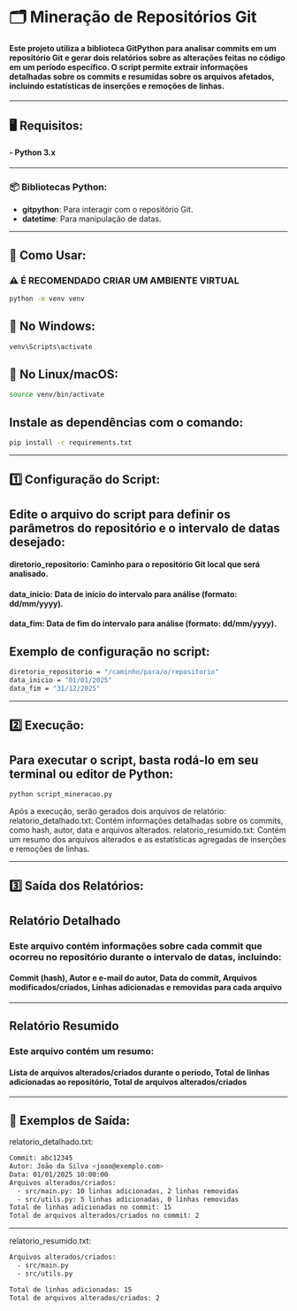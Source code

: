 # 🗂️ Mineração de Repositórios Git
#### Este projeto utiliza a biblioteca **GitPython** para analisar commits em um repositório Git e gerar dois relatórios sobre as alterações feitas no código em um período específico. O script permite extrair informações detalhadas sobre os commits e resumidas sobre os arquivos afetados, incluindo estatísticas de inserções e remoções de linhas.

---

## 🖥️ Requisitos:
#### - Python 3.x

---

### 📦 Bibliotecas Python:
- **gitpython**: Para interagir com o repositório Git.
- **datetime**: Para manipulação de datas.

---

## 🚀 Como Usar:

### ⚠️ **É RECOMENDADO CRIAR UM AMBIENTE VIRTUAL**

```bash
python -m venv venv
```

## 🔽 No Windows:

```bash
venv\Scripts\activate
```

## 🐧 No Linux/macOS:

```bash
source venv/bin/activate
```

## Instale as dependências com o comando:

```bash
pip install -r requirements.txt
```

---

## 1️⃣ Configuração do Script:

## Edite o arquivo do script para definir os parâmetros do repositório e o intervalo de datas desejado:

#### diretorio_repositorio: Caminho para o repositório Git local que será analisado.
#### data_inicio: Data de início do intervalo para análise (formato: dd/mm/yyyy).
#### data_fim: Data de fim do intervalo para análise (formato: dd/mm/yyyy).

## Exemplo de configuração no script:

```bash
diretorio_repositorio = "/caminho/para/o/repositorio"
data_inicio = "01/01/2025"
data_fim = "31/12/2025"
```

---

## 2️⃣ Execução:
## Para executar o script, basta rodá-lo em seu terminal ou editor de Python:

```bash
python script_mineracao.py
```
Após a execução, serão gerados dois arquivos de relatório:
relatorio_detalhado.txt: Contém informações detalhadas sobre os commits, como hash, autor, data e arquivos alterados.
relatorio_resumido.txt: Contém um resumo dos arquivos alterados e as estatísticas agregadas de inserções e remoções de linhas.

---

## 3️⃣ Saída dos Relatórios:
## Relatório Detalhado

### Este arquivo contém informações sobre cada commit que ocorreu no repositório durante o intervalo de datas, incluindo:

#### Commit (hash), Autor e e-mail do autor, Data do commit, Arquivos modificados/criados, Linhas adicionadas e removidas para cada arquivo
---
## Relatório Resumido

### Este arquivo contém um resumo:

#### Lista de arquivos alterados/criados durante o período, Total de linhas adicionadas ao repositório, Total de arquivos alterados/criados

---

## 📝 Exemplos de Saída:
relatorio_detalhado.txt:
```bash
Commit: abc12345
Autor: João da Silva <joao@exemplo.com>
Data: 01/01/2025 10:00:00
Arquivos alterados/criados:
  - src/main.py: 10 linhas adicionadas, 2 linhas removidas
  - src/utils.py: 5 linhas adicionadas, 0 linhas removidas
Total de linhas adicionadas no commit: 15
Total de arquivos alterados/criados no commit: 2
```
---
relatorio_resumido.txt:
```bash
Arquivos alterados/criados:
  - src/main.py
  - src/utils.py

Total de linhas adicionadas: 15
Total de arquivos alterados/criados: 2
```
